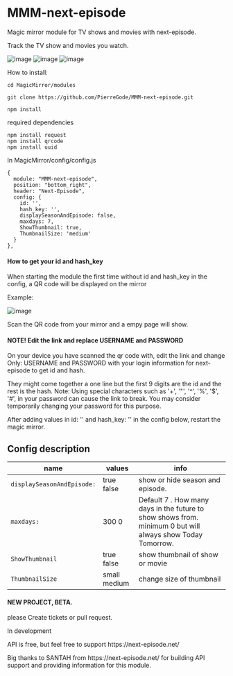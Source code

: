 # MMM-next-episode
<p></p>
Magic mirror module for TV shows and movies with next-episode. <p></p>
Track the TV show and movies you watch.

![image](https://github.com/PierreGode/MMM-next-episode/assets/8579922/38e955a4-a156-4ef8-8b67-6e0b93e0645c)
![image](https://github.com/PierreGode/MMM-next-episode/assets/8579922/08f59252-8a0c-4d29-8d6f-716336204fb3)
![image](https://github.com/PierreGode/MMM-next-episode/assets/8579922/506c098c-145a-427e-8927-f86cd97cfa5b)





How to install:<p></p>



```
cd MagicMirror/modules
```
```
git clone https://github.com/PierreGode/MMM-next-episode.git
```
```
npm install
```
required dependencies
```
npm install request
npm install qrcode
npm install uuid
```
In MagicMirror/config/config.js
```
{
  module: "MMM-next-episode",
  position: "bottom_right",
  header: "Next-Episode",
  config: {
    id: '',
    hash_key: '',
    displaySeasonAndEpisode: false,
    maxdays: 7,
    ShowThumbnail: true,
    ThumbnailSize: 'medium'
  }
},
```

<h4>How to get your id and hash_key</h4> <p></p> 
When starting the module the first time without id and hash_key in the config, a QR code will be displayed on the mirror<p></p>

Example:<p></p>
![image](https://github.com/PierreGode/MMM-next-episode/assets/8579922/4680580b-c497-4a8e-8c04-37b3d62852b7)
<p></p>
Scan the QR code from your mirror and a empy page will show. <h4>NOTE! Edit the link and replace USERNAME and PASSWORD</h4> On your device you have scanned the qr code with, edit the link and change Only: USERNAME and PASSWORD with your login information for next-episode to get id and hash. <p></p> They might come together a one line but the first 9 digits are the id and the rest is the hash.
Note: Using special characters such as '+', '"', '^', '%', '$', '#', in your password can cause the link to break. You may consider temporarily changing your password for this purpose.
<p></p>
After adding values in  id: '' and hash_key: ''  in the config below, restart the magic mirror.

## Config description
| name | values | info |
| --- | --- | --- |
| `displaySeasonAndEpisode:` | true false | show or hide season and episode. |
| `maxdays:` | 300 0  |  Default 7 .  How many days in the future to show shows from. minimum 0 but will always show Today Tomorrow. |
|`ShowThumbnail`| true false | show thumbnail of show or movie |
|`ThumbnailSize`| small medium | change size of thumbnail |
<p></p>
<h4>NEW PROJECT, BETA.</H4>
please Create tickets or pull request.
<p></p>
In development
<p></p>
API is free, but feel free to support https://next-episode.net/
<p></p>
Big thanks to SANTAH from https://next-episode.net/ for building API support and providing information for this module.

